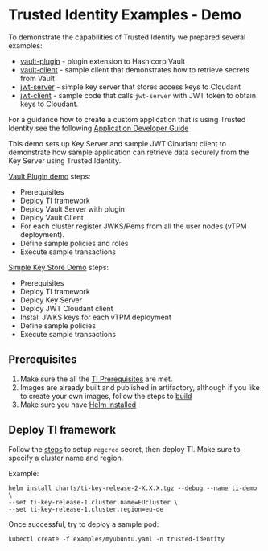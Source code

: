 # Trusted Identity Examples - Demo
To demonstrate the capabilities of Trusted Identity we prepared several examples:
* [vault-plugin](./vault-plugin) - plugin extension to Hashicorp Vault
* [vault-client](./vault-client) - sample client that demonstrates how to retrieve
secrets from Vault
* [jwt-server](./jwt-server) - simple key server that stores access keys to
Cloudant
* [jwt-client](./jwt-client) - sample code that calls `jwt-server` with JWT token
to obtain keys to Cloudant.

For a guidance how to create a custom application that is using Trusted Identity
see the following [Application Developer Guide](./README-AppDeveloper.md)

This demo sets up Key Server and sample JWT Cloudant client to demonstrate
how sample application can retrieve data securely from the Key Server using
Trusted Identity.

[Vault Plugin demo](./vault-plugin/README.md) steps:
* Prerequisites
* Deploy TI framework
* Deploy Vault Server with plugin
* Deploy Vault Client
* For each cluster register JWKS/Pems from all the user nodes (vTPM deployment).
* Define sample policies and roles
* Execute sample transactions


[Simple Key Store Demo](./jwt-server/README.md) steps:
* Prerequisites
* Deploy TI framework
* Deploy Key Server
* Deploy JWT Cloudant client
* Install JWKS keys for each vTPM deployment  
* Define sample policies
* Execute sample transactions


## Prerequisites

1. Make sure the all the [TI Prerequisites](../README.md#prerequisites) are met.
2. Images are already built and published in artifactory, although if you like to
create your own images, follow the steps to [build](../README.md#build-and-install)
3. Make sure you have [Helm installed](../README.md#install-and-initialize-helm-environment)


## Deploy TI framework
Follow the [steps](../README.md#ti-key-release-helm-deployment) to setup `regcred`
secret, then deploy TI. Make sure to specify a cluster name and region.

Example:

```console
helm install charts/ti-key-release-2-X.X.X.tgz --debug --name ti-demo \
--set ti-key-release-1.cluster.name=EUcluster \
--set ti-key-release-1.cluster.region=eu-de
```

Once successful, try to deploy a sample pod:

```console
kubectl create -f examples/myubuntu.yaml -n trusted-identity
```
